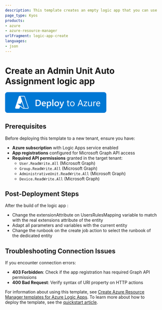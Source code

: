 ```yaml
---
description: This template creates an empty logic app that you can use to define workflows.
page_type: Kyos
products:
- azure
- azure-resource-manager
urlFragment: logic-app-create
languages:
- json
---
```

# Create an Admin Unit Auto Assignment logic app

[![Deploy To Azure](https://raw.githubusercontent.com/Azure/azure-quickstart-templates/master/1-CONTRIBUTION-GUIDE/images/deploytoazure.svg?sanitize=true)](https://portal.azure.com/#create/Microsoft.Template/uri/https%3A%2F%2Fraw.githubusercontent.com%2Fkyos-public%2Flogicapp-template%2Fmain%2Fkyos.logicapp%2Fadminunit.assignment%2FAssignResourcesToAU%2FAssignResourcesToAU.json)

## Prerequisites

Before deploying this template to a new tenant, ensure you have:

- **Azure subscription** with Logic Apps service enabled
- **App registrations** configured for Microsoft Graph API access
- **Required API permissions** granted in the target tenant:
  - `User.ReadWrite.All` (Microsoft Graph)
  - `Group.ReadWrite.All` (Microsoft Graph)
  - `AdministrativeUnit.ReadWrite.All` (Microsoft Graph)
  - `Device.ReadWrite.All` (Microsoft Graph)


## Post-Deployment Steps

After the build of the logic app :
- Change the extensionAttribute on UsersRulesMapping variable to match with the real extensions attribute of the entity
- Adapt all parameters and variables with the current entity
- Change the runbook on the create job action to select the runbook of the dedicated entity


## Troubleshooting Connection Issues

If you encounter connection errors:

- **403 Forbidden**: Check if the app registration  has required Graph API permissions
- **400 Bad Request**: Verify syntax of URI property on HTTP actions

For information about using this template, see [Create Azure Resource Manager templates for Azure Logic Apps](https://learn.microsoft.com/azure/logic-apps/logic-apps-create-deploy-template). To learn more about how to deploy the template, see the [quickstart article](https://learn.microsoft.com/azure/logic-apps/quickstart-create-deploy-azure-resource-manager-template).
